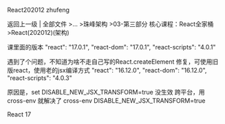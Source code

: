 React202012 zhufeng

返回上一级 | 全部文件 >... >珠峰架构 >03-第三部分 核心课程：React全家桶 >React(202012)(架构)

课里面的版本
"react": "17.0.1",
"react-dom": "17.0.1",
"react-scripts": "4.0.1"

遇到了个问题，不知道为啥不走自己写的React.createElement
修复，可使用旧版react，使用老的jsx编译方式
"react": "16.12.0",
"react-dom": "16.12.0",
"react-scripts": "4.0.3"

原因是，set DISABLE_NEW_JSX_TRANSFORM=true 没生效
跨平台，用 cross-env 就解决了
cross-env DISABLE_NEW_JSX_TRANSFORM=true

React 17
